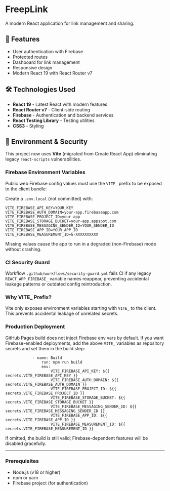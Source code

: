 # FreepLink

A modern React application for link management and sharing.

## 🚀 Features

- User authentication with Firebase
- Protected routes
- Dashboard for link management
- Responsive design
- Modern React 19 with React Router v7

## 🛠️ Technologies Used

- **React 19** - Latest React with modern features
- **React Router v7** - Client-side routing
- **Firebase** - Authentication and backend services
- **React Testing Library** - Testing utilities
- **CSS3** - Styling

## 🔐 Environment & Security

This project now uses **Vite** (migrated from Create React App) eliminating legacy `react-scripts` vulnerabilities.

### Firebase Environment Variables

Public web Firebase config values must use the `VITE_` prefix to be exposed to the client bundle:

Create a `.env.local` (not committed) with:

```
VITE_FIREBASE_API_KEY=YOUR_KEY
VITE_FIREBASE_AUTH_DOMAIN=your-app.firebaseapp.com
VITE_FIREBASE_PROJECT_ID=your-app
VITE_FIREBASE_STORAGE_BUCKET=your-app.appspot.com
VITE_FIREBASE_MESSAGING_SENDER_ID=YOUR_SENDER_ID
VITE_FIREBASE_APP_ID=YOUR_APP_ID
VITE_FIREBASE_MEASUREMENT_ID=G-XXXXXXXXXX
```

Missing values cause the app to run in a degraded (non-Firebase) mode without crashing.

### CI Security Guard

Workflow `.github/workflows/security-guard.yml` fails CI if any legacy `REACT_APP_FIREBASE_` variable names reappear, preventing accidental leakage patterns or outdated config reintroduction.

### Why VITE\_ Prefix?

Vite only exposes environment variables starting with `VITE_` to the client. This prevents accidental leakage of unrelated secrets.

### Production Deployment

GitHub Pages build does not inject Firebase env vars by default. If you want Firebase-enabled deployments, add the above `VITE_` variables as repository secrets and set them in the build step:

```
			- name: Build
				run: npm run build
				env:
					VITE_FIREBASE_API_KEY: ${{ secrets.VITE_FIREBASE_API_KEY }}
					VITE_FIREBASE_AUTH_DOMAIN: ${{ secrets.VITE_FIREBASE_AUTH_DOMAIN }}
					VITE_FIREBASE_PROJECT_ID: ${{ secrets.VITE_FIREBASE_PROJECT_ID }}
					VITE_FIREBASE_STORAGE_BUCKET: ${{ secrets.VITE_FIREBASE_STORAGE_BUCKET }}
					VITE_FIREBASE_MESSAGING_SENDER_ID: ${{ secrets.VITE_FIREBASE_MESSAGING_SENDER_ID }}
					VITE_FIREBASE_APP_ID: ${{ secrets.VITE_FIREBASE_APP_ID }}
					VITE_FIREBASE_MEASUREMENT_ID: ${{ secrets.VITE_FIREBASE_MEASUREMENT_ID }}
```

If omitted, the build is still valid; Firebase-dependent features will be disabled gracefully.

---

### Prerequisites

- Node.js (v18 or higher)
- npm or yarn
- Firebase project (for authentication)
